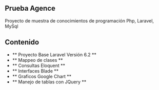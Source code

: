 

## Prueba Agence

Proyecto de muestra de conocimientos de programación Php, Laravel, MySql

## Contenido

- ** Proyecto Base Laravel Versión 6.2 **
- ** Mappeo de clases **
- ** Consultas Eloquent **
- ** Interfaces Blade **
- ** Graficos Google Chart **
- ** Manejo de tablas con JQuery **
